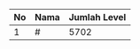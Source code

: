 | No | Nama            | Jumlah Level |
|----|-----------------|--------------|
| 1  | #    |    5702        |
